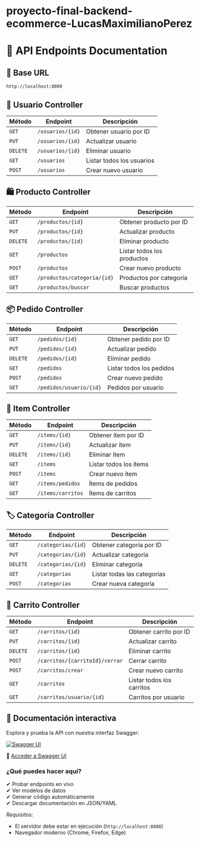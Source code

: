 # proyecto-final-backend-ecommerce-LucasMaximilianoPerez

# 🚀 API Endpoints Documentation

## 📌 Base URL
`http://localhost:8080`

## 👥 Usuario Controller

| Método | Endpoint               | Descripción                          |
|--------|------------------------|--------------------------------------|
| `GET`  | `/usuarios/{id}`       | Obtener usuario por ID               |
| `PUT`  | `/usuarios/{id}`       | Actualizar usuario                   |
| `DELETE`| `/usuarios/{id}`      | Eliminar usuario                     |
| `GET`  | `/usuarios`            | Listar todos los usuarios            |
| `POST` | `/usuarios`            | Crear nuevo usuario                  |

## 🛍️ Producto Controller

| Método | Endpoint                     | Descripción                          |
|--------|------------------------------|--------------------------------------|
| `GET`  | `/productos/{id}`            | Obtener producto por ID              |
| `PUT`  | `/productos/{id}`            | Actualizar producto                  |
| `DELETE`| `/productos/{id}`           | Eliminar producto                    |
| `GET`  | `/productos`                 | Listar todos los productos           |
| `POST` | `/productos`                 | Crear nuevo producto                 |
| `GET`  | `/productos/categoria/{id}`  | Productos por categoría              |
| `GET`  | `/productos/buscar`          | Buscar productos                     |

## 📦 Pedido Controller

| Método | Endpoint                   | Descripción                        |
|--------|----------------------------|------------------------------------|
| `GET`  | `/pedidos/{id}`            | Obtener pedido por ID              |
| `PUT`  | `/pedidos/{id}`            | Actualizar pedido                  |
| `DELETE`| `/pedidos/{id}`           | Eliminar pedido                    |
| `GET`  | `/pedidos`                 | Listar todos los pedidos           |
| `POST` | `/pedidos`                 | Crear nuevo pedido                 |
| `GET`  | `/pedidos/usuario/{id}`    | Pedidos por usuario                |

## 🧩 Item Controller

| Método | Endpoint               | Descripción                        |
|--------|------------------------|------------------------------------|
| `GET`  | `/items/{id}`          | Obtener ítem por ID                |
| `PUT`  | `/items/{id}`          | Actualizar ítem                    |
| `DELETE`| `/items/{id}`         | Eliminar ítem                      |
| `GET`  | `/items`               | Listar todos los ítems             |
| `POST` | `/items`               | Crear nuevo ítem                   |
| `GET`  | `/items/pedidos`       | Ítems de pedidos                   |
| `GET`  | `/items/carritos`      | Ítems de carritos                  |

## 🏷️ Categoria Controller

| Método | Endpoint               | Descripción                        |
|--------|------------------------|------------------------------------|
| `GET`  | `/categorias/{id}`     | Obtener categoría por ID           |
| `PUT`  | `/categorias/{id}`     | Actualizar categoría               |
| `DELETE`| `/categorias/{id}`    | Eliminar categoría                 |
| `GET`  | `/categorias`          | Listar todas las categorías        |
| `POST` | `/categorias`          | Crear nueva categoría              |

## 🛒 Carrito Controller

| Método | Endpoint                           | Descripción                      |
|--------|------------------------------------|----------------------------------|
| `GET`  | `/carritos/{id}`                   | Obtener carrito por ID           |
| `PUT`  | `/carritos/{id}`                   | Actualizar carrito               |
| `DELETE`| `/carritos/{id}`                  | Eliminar carrito                 |
| `POST` | `/carritos/{carritoId}/cerrar`     | Cerrar carrito                   |
| `POST` | `/carritos/crear`                  | Crear nuevo carrito              |
| `GET`  | `/carritos`                        | Listar todos los carritos        |
| `GET`  | `/carritos/usuario/{id}`           | Carritos por usuario             |

## 📖 Documentación interactiva

Explora y prueba la API con nuestra interfaz Swagger:

[![Swagger UI](https://img.shields.io/badge/Swagger-UI-%23Clojure?style=flat-square&logo=swagger)](http://localhost:8080/swagger-ui/index.html)

🔗 [Acceder a Swagger UI](http://localhost:8080/swagger-ui/index.html)

### ¿Qué puedes hacer aquí?
✔ Probar endpoints en vivo  
✔ Ver modelos de datos  
✔ Generar código automáticamente  
✔ Descargar documentación en JSON/YAML

*Requisitos:*  
- El servidor debe estar en ejecución (`http://localhost:8080`)
- Navegador moderno (Chrome, Firefox, Edge)
